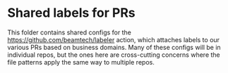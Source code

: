 # Shared labels for PRs

This folder contains shared configs for the https://github.com/beamtech/labeler action, which attaches labels to our various PRs based on business domains. Many of these configs will be in individual repos, but the ones here are cross-cutting concerns where the file patterns apply the same way to multiple repos.
